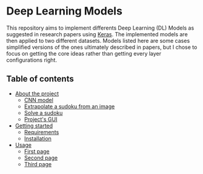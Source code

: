 # Deep Learning Models

This repository aims to implement differents Deep Learning (DL) Models as suggested in research papers using [Keras](https://keras.io/).
The implemented models are then applied to two different datasets. 
Models listed here are some cases simplified versions of the ones ultimately described in papers, but I chose to focus on getting the core ideas rather than getting every layer configurations right.

## Table of contents
- [About the project](#about-the-project)
    - [CNN model](#cnn-model)
    - [Extrapolate a sudoku from an image](#extrapolate-a-sudoku-from-an-image)
    - [Solve a sudoku](#solve-a-sudoku)
    - [Project's GUI](#projects-GUI)
- [Getting started](#getting-started)
    - [Requirements](#requirements)
    - [Installation](#installation)
- [Usage](#usage)
    - [First page](#first-page)
    - [Second page](#second-page)
    - [Third page](#third-page)
